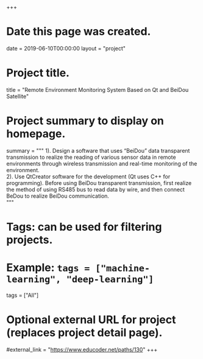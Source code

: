 +++
# Date this page was created.
date = 2019-06-10T00:00:00
layout = "project"

# Project title.
title = "Remote Environment Monitoring System Based on Qt and BeiDou Satellite"

# Project summary to display on homepage.
summary = """
 1).  Design a software that uses “BeiDou” data transparent transmission to realize the reading of various sensor data in remote environments through wireless transmission and real-time monitoring of the environment.<br>
 2).  Use QtCreator software for the development (Qt uses C++ for programming). Before using BeiDou transparent transmission, first realize the method of using RS485 bus to read data by wire, and then connect BeDou to realize BeiDou communication.<br>
 """

# Tags: can be used for filtering projects.
# Example: `tags = ["machine-learning", "deep-learning"]`
tags = ["All"]

# Optional external URL for project (replaces project detail page).
#external_link = "https://www.educoder.net/paths/130"
+++
